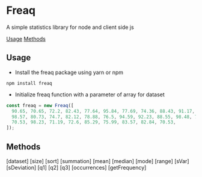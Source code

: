 # Freaq

A simple statistics library for node and client side js

[Usage](https://github.com/mart-anthony-stark/freaq-js#usage)
[Methods](https://github.com/mart-anthony-stark/freaq-js#methods)

## Usage

- Install the freaq package using yarn or npm

```console
npm install freaq
```

- Initialize freaq function with a parameter of array for dataset

```javascript
const freaq = new Freaq([
  90.65, 70.65, 72.2, 82.43, 77.64, 95.84, 77.69, 74.36, 88.43, 91.17, 89.85,
  98.57, 80.73, 74.7, 82.12, 78.88, 76.5, 94.59, 92.23, 88.55, 98.48, 74.55,
  70.53, 98.23, 71.19, 72.6, 85.29, 75.99, 83.57, 82.84, 70.53,
]);
```

## Methods
[dataset]
[size]
[sort]
[summation]
[mean]
[median]
[mode]
[range]
[sVar]
[sDeviation]
[q1]
[q2]
[q3]
[occurrences]
[getFrequency]